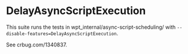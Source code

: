 # DelayAsyncScriptExecution
This suite runs the tests in wpt_internal/async-script-scheduling/ with
`--disable-features=DelayAsyncScriptExecution`.

See crbug.com/1340837.
